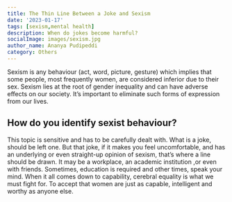 ```yaml
---  
title: The Thin Line Between a Joke and Sexism
date: '2023-01-17'  
tags: [sexism,mental health]  
description: When do jokes become harmful?
socialImage: images/sexism.jpg
author_name: Ananya Pudipeddi
category: Others
---  
```


Sexism is any behaviour (act, word, picture, gesture) which implies that some people, most frequently women, are considered inferior due to their sex.
Sexism lies at the root of gender inequality and can have adverse effects on our society. It’s important to eliminate such forms of expression from our lives.

## How do you identify sexist behaviour? 
This topic is  sensitive and has to be carefully dealt with. What is a joke, should be left one. But that joke, if it makes you feel uncomfortable, and has an underlying or even straight-up opinion of sexism, that’s where a line should be drawn. 
It may be a workplace, an academic institution ,or even with friends. Sometimes, education is required and other times, speak your mind.
When it all comes down to capability, cerebral equality is what we must fight for. To accept that women are just as capable, intelligent and worthy as anyone else. 

